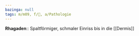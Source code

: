 ```yaml
---
bazinga: null
tags: m/m09, f/🧴, a/Pathologie
---
```

**Rhagaden**:: Spaltförmiger, schmaler Einriss bis in die [[Dermis]]